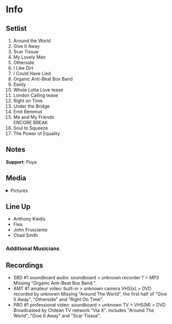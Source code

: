 # Info

## Setlist

1. Around the World
2. Give It Away
3. Scar Tissue
4. My Lovely Man
5. Otherside
6. I Like Dirt
7. I Could Have Lied
8. Organic Anti-Beat Box Band
9. Easily
10. Whole Lotta Love tease
11. London Calling tease
12. Right on Time
13. Under the Bridge
14. Emit Remmus
15. Me and My Friends
<br> ENCORE BREAK
16. Soul to Squeeze
17. The Power of Equality

## Notes

**Support**: Puya

## Media 

<details>
  <summary>Pictures</summary>
  <!--<img alt="Setlist" title="Setlist" src="_.jpg" height="200" />
  <img alt="Clipping" title="Clipping" src="_.jpg" height="200" />
  <img alt="Flyer" title="Flyer" src="_.jpg" height="200" />-->
</details>

## Line Up

* Anthony Kiedis
* Flea
* John Frusciante
* Chad Smith

### Additional Musicians

## Recordings

* SBD #1 soundboard audio: soundboard > unknown recorder ? > MP3 Missing "Organic Anti-Beat Box Band ".
* AMT #1 amateur video: built-in > unknown camera VHS(x) > DVD recorded by unknown Missing "Around The World", the first half of "Give It Away", "Otherside" and "Right On Time".
* PRO #1 professional video: soundboard > unknown TV > VHS(M) > DVD Broadcasted by Chilean TV network "Via X". Includes "Around The World", "Give It Away" and "Scar Tissue".